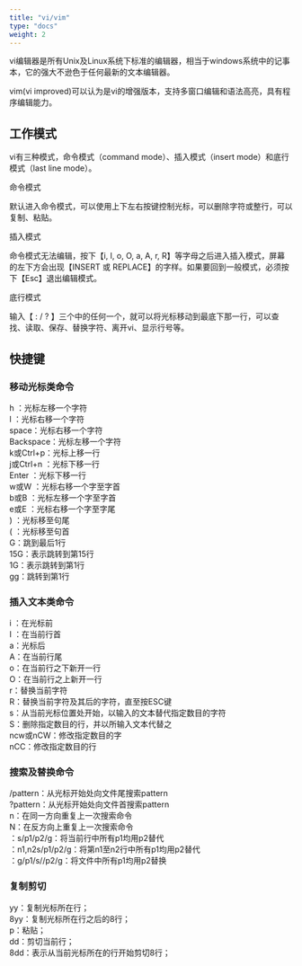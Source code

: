 ```yaml
---
title: "vi/vim"
type: "docs"
weight: 2
---
```


vi编辑器是所有Unix及Linux系统下标准的编辑器，相当于windows系统中的记事本，它的强大不逊色于任何最新的文本编辑器。

vim(vi improved)可以认为是vi的增强版本，支持多窗口编辑和语法高亮，具有程序编辑能力。

## 工作模式

vi有三种模式，命令模式（command mode）、插入模式（insert mode）和底行模式（last line mode）。

命令模式

默认进入命令模式，可以使用上下左右按键控制光标，可以删除字符或整行，可以复制、粘贴。

插入模式

命令模式无法编辑，按下【i, I, o, O, a, A, r, R】等字母之后进入插入模式，屏幕的左下方会出现【INSERT 或 REPLACE】的字样。如果要回到一般模式，必须按下【Esc】退出编辑模式。

底行模式

输入【 : / ? 】三个中的任何一个，就可以将光标移动到最底下那一行，可以查找、读取、保存、替换字符、离开vi、显示行号等。

## 快捷键

### 移动光标类命令

h ：光标左移一个字符  
l ：光标右移一个字符  
space：光标右移一个字符  
Backspace：光标左移一个字符  
k或Ctrl+p：光标上移一行  
j或Ctrl+n ：光标下移一行  
Enter ：光标下移一行  
w或W ：光标右移一个字至字首  
b或B ：光标左移一个字至字首  
e或E ：光标右移一个字至字尾  
) ：光标移至句尾  
( ：光标移至句首  
G：跳到最后1行  
15G：表示跳转到第15行  
1G：表示跳转到第1行  
gg：跳转到第1行  

### 插入文本类命令

i ：在光标前  
I ：在当前行首  
a：光标后  
A：在当前行尾  
o：在当前行之下新开一行  
O：在当前行之上新开一行  
r：替换当前字符  
R：替换当前字符及其后的字符，直至按ESC键  
s：从当前光标位置处开始，以输入的文本替代指定数目的字符  
S：删除指定数目的行，并以所输入文本代替之  
ncw或nCW：修改指定数目的字  
nCC：修改指定数目的行  

### 搜索及替换命令

/pattern：从光标开始处向文件尾搜索pattern  
?pattern：从光标开始处向文件首搜索pattern  
n：在同一方向重复上一次搜索命令  
N：在反方向上重复上一次搜索命令  
：s/p1/p2/g：将当前行中所有p1均用p2替代  
：n1,n2s/p1/p2/g：将第n1至n2行中所有p1均用p2替代  
：g/p1/s//p2/g：将文件中所有p1均用p2替换  

### 复制剪切

yy：复制光标所在行；  
8yy：复制光标所在行之后的8行；  
p：粘贴；  
dd：剪切当前行；  
8dd：表示从当前光标所在的行开始剪切8行；  
